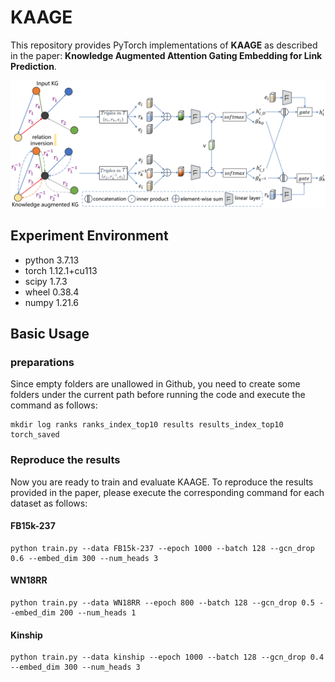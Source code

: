 # KAAGE
This repository provides PyTorch implementations of **KAAGE** as described in the paper: **Knowledge Augmented Attention Gating Embedding for Link Prediction**.


![framework](https://github.com/22zwChen/KAAGE/blob/b6d314537dca3663f5febbaa42ddb8c0bb0354d0/framework_meeting.png)

## Experiment Environment
- python 3.7.13
- torch 1.12.1+cu113
- scipy 1.7.3
- wheel 0.38.4
- numpy 1.21.6



## Basic Usage

### preparations
Since empty folders are unallowed in Github, you need to create some folders under the current path before running the code and execute the command as follows:

    mkdir log ranks ranks_index_top10 results results_index_top10 torch_saved

### Reproduce the results
Now you are ready to train and evaluate KAAGE. To reproduce the results provided in the paper, please execute the corresponding command for each dataset as follows:

#### FB15k-237
    python train.py --data FB15k-237 --epoch 1000 --batch 128 --gcn_drop 0.6 --embed_dim 300 --num_heads 3

#### WN18RR
    python train.py --data WN18RR --epoch 800 --batch 128 --gcn_drop 0.5 --embed_dim 200 --num_heads 1
    
#### Kinship
    python train.py --data kinship --epoch 1000 --batch 128 --gcn_drop 0.4 --embed_dim 300 --num_heads 3

